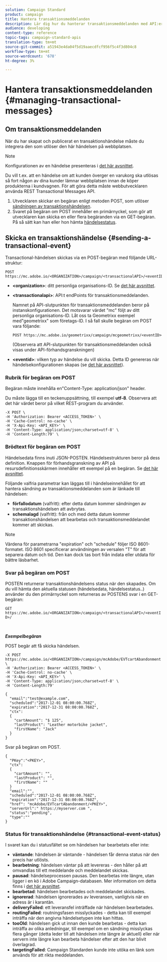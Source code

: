 ```yaml
---
solution: Campaign Standard
product: campaign
title: Hantera transaktionsmeddelanden
description: Lär dig hur du hanterar transaktionsmeddelanden med API:er.
audience: developing
content-type: reference
topic-tags: campaign-standard-apis
translation-type: tm+mt
source-git-commit: a51943e4da04f5d19aaecdfcf956f5c4f3d804c8
workflow-type: tm+mt
source-wordcount: '678'
ht-degree: 3%

---
```



# Hantera transaktionsmeddelanden {#managing-transactional-messages}

## Om transaktionsmeddelanden

När du har skapat och publicerat en transaktionshändelse måste du integrera den som utlöser den här händelsen på webbplatsen.

>[!NOTE]
>
>Konfigurationen av en händelse presenteras i [det här avsnittet](../../channels/using/configuring-transactional-event.md).

Du vill t.ex. att en händelse om att kunden överger en varukorg ska utlösas så fort någon av dina kunder lämnar webbplatsen innan de köper produkterna i kundvagnen. För att göra detta måste webbutvecklaren använda REST Transactional Messages API.

1. Utvecklaren skickar en begäran enligt metoden POST, som utlöser [sändningen av transaktionshändelsen](#sending-a-transactional-event).
1. Svaret på begäran om POST innehåller en primärnyckel, som gör att utvecklaren kan skicka en eller flera begäranden via en GET-begäran. På så sätt kan han eller hon hämta [händelsestatus](#transactional-event-status).

## Skicka en transaktionshändelse {#sending-a-transactional-event}

Transactional-händelsen skickas via en POST-begäran med följande URL-struktur:

```
POST https://mc.adobe.io/<ORGANIZATION>/campaign/<transactionalAPI>/<eventID>
```

* **&lt;organization>**: ditt personliga organisations-ID. Se [det här avsnittet](../../api/using/must-read.md).

* **&lt;transactionalapi>**: API:t endPoints för transaktionsmeddelanden.

   Namnet på API-slutpunkten för transaktionsmeddelanden beror på instanskonfigurationen. Det motsvarar värdet &quot;mc&quot; följt av ditt personliga organisations-ID. Låt oss ta Geometrixx exempel med&quot;geometrixx&quot; som företags-ID. I så fall skulle begäran om POST vara följande:

   `POST https://mc.adobe.io/geometrixx/campaign/mcgeometrixx/<eventID>`

   (Observera att API-slutpunkten för transaktionsmeddelanden också visas under API-förhandsgranskningen)

* **&lt;eventid>**: vilken typ av händelse du vill skicka. Detta ID genereras när händelsekonfigurationen skapas (se [det här avsnittet](../../channels/using/configuring-transactional-event.md#creating-an-event)).

### Rubrik för begäran om POST

Begäran måste innehålla en&quot;Content-Type: application/json&quot; header.

Du måste lägga till en teckenuppsättning, till exempel **utf-8**. Observera att det här värdet beror på vilket REST-program du använder.

```
-X POST \
-H 'Authorization: Bearer <ACCESS_TOKEN>' \
-H 'Cache-Control: no-cache' \
-H 'X-Api-Key: <API_KEY>' \
-H 'Content-Type: application/json;charset=utf-8' \
-H 'Content-Length:79' \
```

### Brödtext för begäran om POST

Händelsedata finns inuti JSON-POSTEN. Händelsestrukturen beror på dess definition. Knappen för förhandsgranskning av API på resursdefinitionsskärmen innehåller ett exempel på en begäran. Se [det här avsnittet](../../channels/using/publishing-transactional-event.md#previewing-and-publishing-the-event).

Följande valfria parametrar kan läggas till i händelseinnehållet för att hantera sändning av transaktionsmeddelanden som är länkade till händelsen:

* **förfallodatum**  (valfritt): efter detta datum kommer sändningen av transaktionshändelsen att avbrytas.
* **schemalagd**  (valfritt): från och med detta datum kommer transaktionshändelsen att bearbetas och transaktionsmeddelandet kommer att skickas.

>[!NOTE]
>
>Värdena för parametrarna &quot;expiration&quot; och &quot;schedule&quot; följer ISO 8601-formatet. ISO 8601 specificerar användningen av versalen &quot;T&quot; för att separera datum och tid. Den kan dock tas bort från indata eller utdata för bättre läsbarhet.

### Svar på begäran om POST

POSTEN returnerar transaktionshändelsens status när den skapades. Om du vill hämta den aktuella statusen (händelsedata, händelsestatus..) använder du den primärnyckel som returneras av POSTENS svar i en GET-begäran:

`GET https://mc.adobe.io/<ORGANIZATION>/campaign/<transactionalAPI>/<eventID>/`

<br/>

***Exempelbegäran***

POST begär att få skicka händelsen.

```
-X POST https://mc.adobe.io/<ORGANIZATION>/campaign/mcAdobe/EVTcartAbandonment \
-H 'Authorization: Bearer <ACCESS_TOKEN>' \
-H 'Cache-Control: no-cache' \
-H 'X-Api-Key: <API_KEY>' \
-H 'Content-Type: application/json;charset=utf-8' \
-H 'Content-Length:79'

{
  "email":"test@example.com",
  "scheduled":"2017-12-01 08:00:00.768Z",
  "expiration":"2017-12-31 08:00:00.768Z",
  "ctx":
  {
    "cartAmount": "$ 125",
    "lastProduct": "Leather motorbike jacket",
    "firstName": "Jack"
  }
}
```

Svar på begäran om POST.

```
{
  "PKey":"<PKEY>",
  "ctx":
  {
    "cartAmount": "",
    "lastProduct": "",
    "firstName": ""
  }
  "email":"",
  "scheduled":"2017-12-01 08:00:00.768Z",
  "expiration":"2017-12-31 08:00:00.768Z",
  "href": "mcAdobe/EVTcartAbandonment/<PKEY>",
  "serverUrl":" https://myserver.com ",
  "status":"pending",
  "type":""
}
```

### Status för transaktionshändelse {#transactional-event-status}

I svaret kan du i statusfältet se om händelsen har bearbetats eller inte:

* **väntande**: händelsen är väntande - händelsen får denna status när den precis har utlösts.
* **bearbetning**: händelsen väntar på att levereras - den håller på att omvandlas till ett meddelande och meddelandet skickas.
* **pausad**: händelseprocessen pausas. Den bearbetas inte längre, utan ligger i en kö i Adobe Campaign-databasen. Mer information om detta finns i [det här avsnittet](../../channels/using/publishing-transactional-message.md#suspending-a-transactional-message-publication).
* **bearbetad**: händelsen bearbetades och meddelandet skickades.
* **ignorerad**: händelsen ignorerades av leveransen, vanligtvis när en adress är i karantän.
* **deliveryFailed**: ett leveransfel inträffade när händelsen bearbetades.
* **routingFailed**: routningsfasen misslyckades - detta kan till exempel inträffa när den angivna händelsetypen inte kan hittas.
* **tooOld**: händelsen gick ut innan den kunde bearbetas - detta kan inträffa av olika anledningar, till exempel om en sändning misslyckas flera gånger (detta leder till att händelsen inte längre är aktuell) eller när servern inte längre kan bearbeta händelser efter att den har blivit överlagrad.
* **targetingFailed**: Campaign Standarden kunde inte utöka en länk som används för att rikta meddelanden.
